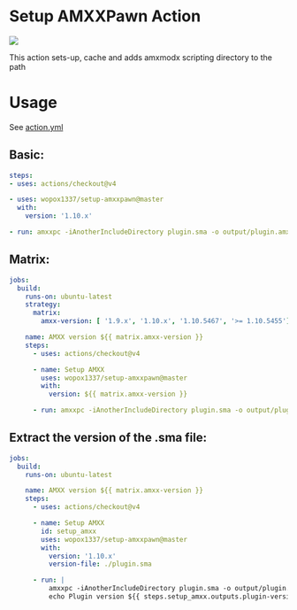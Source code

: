 # Setup AMXXPawn Action

![](https://github.com/wopox1337/setup-amxxpawn/workflows/Main%20Workflow/badge.svg)

This action sets-up, cache and adds amxmodx scripting directory to the path

# Usage

See [action.yml](https://github.com/wopox1337/setup-amxxpawn/blob/master/action.yml)

## Basic:

```yaml
steps:
- uses: actions/checkout@v4

- uses: wopox1337/setup-amxxpawn@master
  with:
    version: '1.10.x'

- run: amxxpc -iAnotherIncludeDirectory plugin.sma -o output/plugin.amxx
```

## Matrix:

```yaml
jobs:
  build:
    runs-on: ubuntu-latest
    strategy:
      matrix:
        amxx-version: [ '1.9.x', '1.10.x', '1.10.5467', '>= 1.10.5455']

    name: AMXX version ${{ matrix.amxx-version }}
    steps:
      - uses: actions/checkout@v4

      - name: Setup AMXX
        uses: wopox1337/setup-amxxpawn@master
        with:
          version: ${{ matrix.amxx-version }}

      - run: amxxpc -iAnotherIncludeDirectory plugin.sma -o output/plugin.amxx
```

## Extract the version of the .sma file:

```yaml
jobs:
  build:
    runs-on: ubuntu-latest

    name: AMXX version ${{ matrix.amxx-version }}
    steps:
      - uses: actions/checkout@v4

      - name: Setup AMXX
        id: setup_amxx
        uses: wopox1337/setup-amxxpawn@master
        with:
          version: '1.10.x'
          version-file: ./plugin.sma

      - run: |
          amxxpc -iAnotherIncludeDirectory plugin.sma -o output/plugin.amxx
          echo Plugin version ${{ steps.setup_amxx.outputs.plugin-version }}
```
